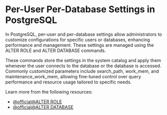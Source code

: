 # Per-User Per-Database Settings in PostgreSQL

In PostgreSQL, per-user and per-database settings allow administrators to customize configurations for specific users or databases, enhancing performance and management. These settings are managed using the ALTER ROLE and ALTER DATABASE commands.

These commands store the settings in the system catalog and apply them whenever the user connects to the database or the database is accessed. Commonly customized parameters include search_path, work_mem, and maintenance_work_mem, allowing fine-tuned control over query performance and resource usage tailored to specific needs.

Learn more from the following resources:

- [@official@ALTER ROLE](https://www.postgresql.org/docs/current/sql-alterrole.html)
- [@official@ALTER DATABASE](https://www.postgresql.org/docs/current/sql-alterdatabase.html)
